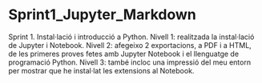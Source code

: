 # Sprint1_Jupyter_Markdown
Sprint 1. Instal·lació i introducció a Python. 
Nivell 1: realitzada la instal·lació de Jupyter i Notebook.
Nivell 2: afegeixo 2 exportacions, a PDF i a HTML, de les primeres proves fetes amb Jupyter Notebook i el llenguatge de programació Python.
Nivell 3: també incloc una impressió del meu entorn per mostrar que he instal·lat les extensions al Notebook.
